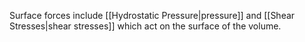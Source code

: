 Surface forces include [[Hydrostatic Pressure|pressure]] and [[Shear Stresses|shear stresses]] which act on the surface of the volume.